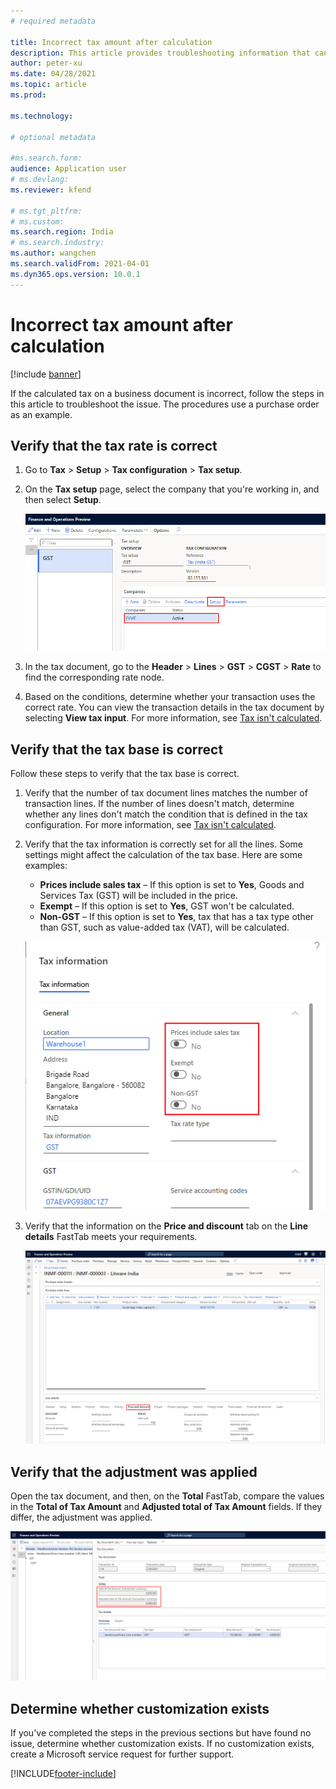 ```yaml
---
# required metadata

title: Incorrect tax amount after calculation
description: This article provides troubleshooting information that can help when the calculated tax amount is incorrect.
author: peter-xu
ms.date: 04/28/2021
ms.topic: article
ms.prod: 

ms.technology: 

# optional metadata

#ms.search.form:
audience: Application user
# ms.devlang: 
ms.reviewer: kfend

# ms.tgt_pltfrm: 
# ms.custom: 
ms.search.region: India
# ms.search.industry: 
ms.author: wangchen
ms.search.validFrom: 2021-04-01
ms.dyn365.ops.version: 10.0.1
---
```


# Incorrect tax amount after calculation

[!include [banner](../includes/banner.md)]
 
If the calculated tax on a business document is incorrect, follow the steps in this article to troubleshoot the issue. The procedures use a purchase order as an example.

## Verify that the tax rate is correct

1. Go to **Tax** \> **Setup** \> **Tax configuration** \> **Tax setup**.
2. On the **Tax setup** page, select the company that you're working in, and then select **Setup**.

    [![Setup button on the Tax setup page.](./media/tax-amount-wrong-Picture1.png)](./media/tax-amount-wrong-Picture1.png)

3. In the tax document, go to the **Header** \> **Lines** \> **GST** \> **CGST** \> **Rate** to find the corresponding rate node.
4. Based on the conditions, determine whether your transaction uses the correct rate. You can view the transaction details in the tax document by selecting **View tax input**. For more information, see [Tax isn't calculated](apac-ind-GST-troubleshooting-tax-not-calculated.md).

## Verify that the tax base is correct

Follow these steps to verify that the tax base is correct.

1. Verify that the number of tax document lines matches the number of transaction lines. If the number of lines doesn't match, determine whether any lines don't match the condition that is defined in the tax configuration. For more information, see [Tax isn't calculated](apac-ind-GST-troubleshooting-tax-not-calculated.md).
2. Verify that the tax information is correctly set for all the lines. Some settings might affect the calculation of the tax base. Here are some examples:

    - **Prices include sales tax** – If this option is set to **Yes**, Goods and Services Tax (GST) will be included in the price.
    - **Exempt** – If this option is set to **Yes**, GST won't be calculated.
    - **Non-GST** – If this option is set to **Yes**, tax that has a tax type other than GST, such as value-added tax (VAT), will be calculated.

    [![Settings in the Tax information dialog box.](./media/tax-amount-wrong-Picture3.png)](./media/tax-amount-wrong-Picture3.png)

3. Verify that the information on the **Price and discount** tab on the **Line details** FastTab meets your requirements.

    [![Price and discount tab on the Line details FastTab.](./media/tax-amount-wrong-Picture4.png)](./media/tax-amount-wrong-Picture4.png)

## Verify that the adjustment was applied

Open the tax document, and then, on the **Total** FastTab, compare the values in the **Total of Tax Amount** and **Adjusted total of Tax Amount** fields. If they differ, the adjustment was applied.

[![Totals FastTab on the Tax document page.](./media/tax-amount-wrong-Picture5.png)](./media/tax-amount-wrong-Picture5.png)

## Determine whether customization exists

If you've completed the steps in the previous sections but have found no issue, determine whether customization exists. If no customization exists, create a Microsoft service request for further support.

[!INCLUDE[footer-include](../../includes/footer-banner.md)]
